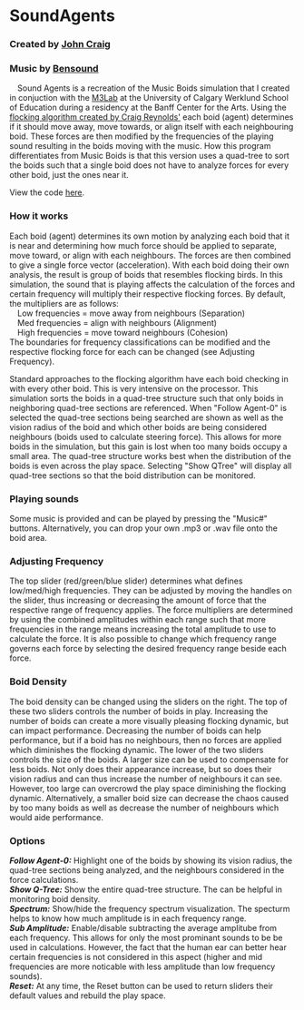 # SoundAgents
### Created by <a href="https://johncraig.dev" target="_blank" rel="noopener noreferrer">John Craig</a>
### Music by <a href="https://www.bensound.com" target="_blank" rel="noopener noreferrer">Bensound</a>
&emsp;Sound Agents is a recreation of the Music Boids simulation that I created in conjuction with the <a href="https://www.m3lab.org/" target="blank" rel="noopener noreferrer">M3Lab</a> at the University of Calgary Werklund School of Education during a residency at the Banff Center for the Arts. Using the <a href="https://en.wikipedia.org/wiki/Boids" target="_blank" rel="noopener noreferrer">flocking algorithm created by Craig Reynolds'</a> each boid (agent) determines if it should move away, move towards, or align itself with each neighbouring boid. These forces are then modified by the frequencies of the playing sound resulting in the boids moving with the music. How this program differentiates from Music Boids is that this version uses a quad-tree to sort the boids such that a single boid does not have to analyze forces for every other boid, just the ones near it.

View the code <a href="https://github.com/jcraig358/SoundAgents/" target="_blank" rel="noopener noreferrer">here</a>.

### How it works
Each boid (agent) determines its own motion by analyzing each boid that it is near and determining how much force should be applied to separate, move toward, or align with each neighbours. The forces are then combined to give a single force vector (acceleration).  With each boid doing their own analysis, the result is group of boids that resembles flocking birds.
In this simulation, the sound that is playing affects the calculation of the forces and certain frequency will multiply their respective flocking forces. By default, the multipliers are as follows:
<br>&emsp;Low frequencies = move away from neighbours (Separation)
<br>&emsp;Med frequencies = align with neighbours (Alignment)
<br>&emsp;High frequencies = move toward neighbours (Cohesion)
<br>The boundaries for frequency classifications can be modified and the respective flocking force for each can be changed (see Adjusting Frequency).

Standard approaches to the flocking algorithm have each boid checking in with every other boid. This is very intensive on the processor. This simulation sorts the boids in a quad-tree structure such that only boids in neighboring quad-tree sections are referenced. When "Follow Agent-0" is selected the quad-tree sections being searched are shown as well as the vision radius of the boid and which other boids are being considered neighbours (boids used to calculate steering force). This allows for more boids in the simulation, but this gain is lost when too many boids occupy a small area. The quad-tree structure works best when the distribution of the boids is even across the play space. Selecting "Show QTree" will display all quad-tree sections so that the boid distribution can be monitored.

### Playing sounds
Some music is provided and can be played by pressing the "Music#" buttons. Alternatively, you can drop your own .mp3 or .wav file onto the boid area.

### Adjusting Frequency
The top slider (red/green/blue slider) determines what defines low/med/high frequencies. They can be adjusted by moving the handles on the slider, thus increasing or decreasing the amount of force that the respective range of frequency applies. The force multipliers are determined by using the combined amplitudes within each range such that more frequencies in the range means increasing the total amplitude to use to calculate the force. It is also possible to change which frequency range governs each force by selecting the desired frequency range beside each force.

### Boid Density
The boid density can be changed using the sliders on the right. The top of these two sliders controls the number of boids in play. Increasing the number of boids can create a more visually pleasing flocking dynamic, but can impact performance. Decreasing the number of boids can help performance, but if a boid has no neighbours, then no forces are applied which diminishes the flocking dynamic.
The lower of the two sliders controls the size of the boids. A larger size can be used to compensate for less boids. Not only does their appearance increase, but so does their vision radius and can thus increase the number of neighbours it can see. However, too large can overcrowd the play space diminishing the flocking dynamic. Alternatively, a smaller boid size can decrease the chaos caused by too many boids as well as decrease the number of neighbours which would aide performance.

### Options
<b><i>Follow Agent-0:</i></b> Highlight one of the boids by showing its vision radius, the quad-tree sections being analyzed, and the neighbours considered in the force calculations.
<br><b><i>Show Q-Tree:</i></b> Show the entire quad-tree structure. The can be helpful in monitoring boid density.
<br><b><i>Spectrum:</i></b> Show/hide the frequency spectrum visualization. The specturm helps to know how much amplitude is in each frequency range.
<br><b><i>Sub Amplitude:</i></b> Enable/disable subtracting the average amplitube from each frequency. This allows for only the most prominant sounds to be be used in calculations. However, the fact that the human ear can better hear certain frequencies is not considered in this aspect (higher and mid frequencies are more noticable with less amplitude than low frequency sounds).
<br><b><i>Reset:</i></b> At any time, the Reset button can be used to return sliders their default values and rebuild the play space.
